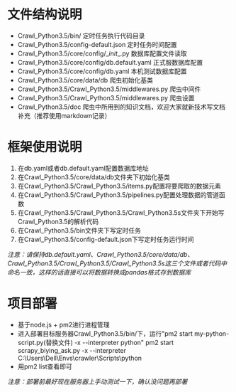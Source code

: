 # 文件结构说明

* Crawl_Python3.5/bin/   定时任务执行代码目录
* Crawl_Python3.5/config-default.json   定时任务时间配置
* Crawl_Python3.5/core/config/\__init__.py   数据库配置文件读取
* Crawl_Python3.5/core/config/db.default.yaml   正式服数据库配置
* Crawl_Python3.5/core/config/db.yaml   本机测试数据库配置
* Crawl_Python3.5/core/data/db   爬虫初始化基类
* Crawl_Python3.5/Crawl_Python3.5/middlewares.py   爬虫中间件
* Crawl_Python3.5/Crawl_Python3.5/middlewares.py   爬虫设置
* Crawl_Python3.5/doc   爬虫中所用到的知识文档，欢迎大家就新技术写文档补充（推荐使用markdown记录）

# 框架使用说明
1. 在db.yaml或者db.default.yaml配置数据库地址
2. 在Crawl_Python3.5/core/data/db文件夹下初始化基类
3. 在Crawl_Python3.5/Crawl_Python3.5/items.py配置将要爬取的数据元素
4. 在Crawl_Python3.5/Crawl_Python3.5/pipelines.py配置处理数据的管道函数
5. 在Crawl_Python3.5/Crawl_Python3.5/Crawl_Python3.5s文件夹下开始写Crawl_Python3.5的解析代码
6. 在Crawl_Python3.5/bin文件夹下写定时任务
7. 在Crawl_Python3.5/config-default.json下写定时任务运行时间

*注意：请保持db.default.yaml、Crawl_Python3.5/core/data/db、Crawl_Python3.5/Crawl_Python3.5/Crawl_Python3.5s这三个文件或者代码中命名一致，这样的话直接可以将数据转换成pandas格式存到数据库*

# 项目部署

* 基于node.js + pm2进行进程管理
* 进入部署目标服务器Crawl_Python3.5/bin/下，运行"pm2 start my-python-script.py(替换文件) -x --interpreter python"
                    pm2 start scrapy_biying_ask.py -x --interpreter C:\Users\Dell\Envs\crawler\Scripts\python
* 用pm2 list查看即可

*注意：部署前最好现在服务器上手动测试一下，确认没问题再部署*

